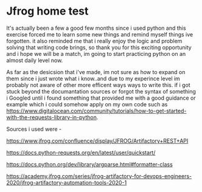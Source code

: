 # Jfrog home test

It's actually been a few a good few months since i used python and this exercise forced me to learn some new things and remind myself things ive forgotten. 
it also reminded me that i really enjoy the logic and problem solving that writing code brings, so thank you for this exciting opportunity and i hope we will be a match, im going to start practicing python on an almost daily level now.

As far as the desicsion that i've made, im not sure as how to expand on them since i just wrote what i know..and due to my experince level im probably not aware of other more efficent ways ways to write this.
if i got stuck beyond the documantation sources or forgot the syntax of something i Googled until i found something that provided me with a good guidance or example which i could  somehow apply on my own code such as https://www.digitalocean.com/community/tutorials/how-to-get-started-with-the-requests-library-in-python.

Sources i used were - 

https://www.jfrog.com/confluence/display/JFROG/Artifactory+REST+API

https://docs.python-requests.org/en/latest/user/quickstart/

https://docs.python.org/dev/library/argparse.html#formatter-class

https://academy.jfrog.com/series/jfrog-artifactory-for-devops-engineers-2020/jfrog-artifactory-automation-tools-2020-1
